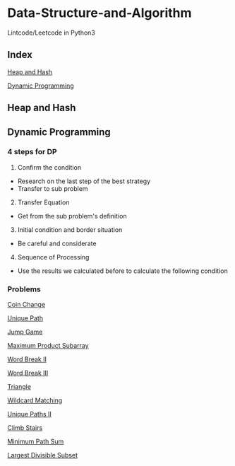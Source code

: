 # Data-Structure-and-Algorithm
Lintcode/Leetcode in Python3
## Index
[Heap and Hash](https://github.com/Amory0709/Data-Structure-and-Algorithm/blob/master/README.md#heap-and-hash)

[Dynamic Programming](https://github.com/Amory0709/Data-Structure-and-Algorithm/blob/master/README.md#dynamic-programming)
## Heap and Hash

## Dynamic Programming
### 4 steps for DP
1. Confirm the condition
  - Research on the last step of the best strategy
  - Transfer to sub problem  
2. Transfer Equation
  - Get from the sub problem's definition
3. Initial condition and border situation
  - Be careful and considerate
4. Sequence of Processing
  - Use the results we calculated before to calculate the following condition
### Problems
[Coin Change](https://github.com/Amory0709/Data-Structure-and-Algorithm/blob/master/coinChange.md)

[Unique Path](https://github.com/Amory0709/Data-Structure-and-Algorithm/blob/master/countUniquePaths.md)

[Jump Game](https://github.com/Amory0709/Data-Structure-and-Algorithm/blob/master/jumpGame.md)

[Maximum Product Subarray](https://github.com/Amory0709/Data-Structure-and-Algorithm/blob/master/MaximunProductSubarray.md)

[Word Break II](https://github.com/Amory0709/Data-Structure-and-Algorithm/blob/master/wordBreakII.md)

[Word Break III](https://github.com/Amory0709/Data-Structure-and-Algorithm/blob/master/wordBreakIII.md)

[Triangle](https://github.com/Amory0709/Data-Structure-and-Algorithm/blob/master/triangle.py)

[Wildcard Matching](https://github.com/Amory0709/Data-Structure-and-Algorithm/blob/master/wildcardMatching.md)

[Unique Paths II](https://github.com/Amory0709/Data-Structure-and-Algorithm/blob/master/uniquePathsII.py)

[Climb Stairs](https://github.com/Amory0709/Data-Structure-and-Algorithm/blob/master/climbStairs.py)

[Minimum Path Sum](https://github.com/Amory0709/Data-Structure-and-Algorithm/blob/master/MinimumPathSum.py)

[Largest Divisible Subset](https://github.com/Amory0709/Data-Structure-and-Algorithm/blob/master/LargestDivisibleSubset.py)
